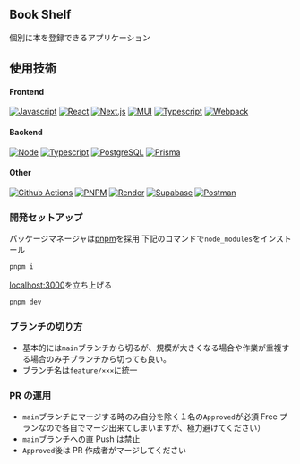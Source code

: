## Book Shelf

個別に本を登録できるアプリケーション

## 使用技術

#### Frontend

[![Javascript](https://img.shields.io/badge/javascript-language-dimgray?style=for-the-badge&logo=javascript)](https://developer.mozilla.org/en-US/docs/Web/JavaScript)
[![React](https://img.shields.io/badge/react-ui_javascript_liblary-dimgray?style=for-the-badge&logo=react)](https://ja.reactjs.org/)
[![Next.js](https://img.shields.io/badge/next.js-react_framework-dimgray?style=for-the-badge&logo=next.js)](https://nextjs.org/)
[![MUI](https://img.shields.io/badge/mui-ui_component_library-dimgray?style=for-the-badge&logo=mui)](https://mui.com/)
[![Typescript](https://img.shields.io/badge/typescript-javascript_type_definitions-dimgray?style=for-the-badge&logo=typescript)](https://www.typescriptlang.org)
[![Webpack](https://img.shields.io/badge/webpack-javascript_bundler-dimgray.svg?style=for-the-badge&logo=webpack)](https://webpack.js.org/)

#### Backend

[![Node](https://img.shields.io/badge/node.js-language-dimgray?style=for-the-badge&logo=node.js)](https://nodejs.org/ja/)
[![Typescript](https://img.shields.io/badge/typescript-javascript_type_definitions-dimgray?style=for-the-badge&logo=typescript)](https://www.typescriptlang.org)
[![PostgreSQL](https://img.shields.io/badge/PostgreSQL-database-dimgray.svg?style=for-the-badge&logo=postgresql)](https://www.postgresql.org/)
[![Prisma](https://img.shields.io/badge/prisma-ORM-dimgray.svg?style=for-the-badge&logo=prisma)](https://www.prisma.io/)

#### Other

[![Github Actions](https://img.shields.io/badge/github_actions-ci/cd-dimgray?style=for-the-badge&logo=github)](https://github.com/features/actions)
[![PNPM](https://img.shields.io/badge/pnpm-package_manager-dimgray?style=for-the-badge&logo=pnpm)](https://pnpm.io/ja/)
[![Render](https://img.shields.io/badge/render-Hosting-dimgray?style=for-the-badge&logo=render)](https://dashboard.render.com/)
[![Supabase](https://img.shields.io/badge/supabase-BaaS-dimgray?style=for-the-badge&logo=supabase)](https://app.supabase.com/projects)
[![Postman](https://img.shields.io/badge/postman-API_operation_check-dimgray?style=for-the-badge&logo=postman)](https://www.postman.com/)

### 開発セットアップ

パッケージマネージャは[pnpm](https://pnpm.io/ja/installation)を採用
下記のコマンドで`node_modules`をインストール

```bash
pnpm i
```

[localhost:3000](http://localhost:3000)を立ち上げる

```bash
pnpm dev
```

### ブランチの切り方

- 基本的には`main`ブランチから切るが、規模が大きくなる場合や作業が重複する場合のみ子ブランチから切っても良い。
- ブランチ名は`feature/×××`に統一

### PR の運用

- `main`ブランチにマージする時のみ自分を除く１名の`Approved`が必須
  Free プランなので各自でマージ出来てしまいますが、極力避けてください）
- `main`ブランチへの直 Push は禁止
- `Approved`後は PR 作成者がマージしてください
